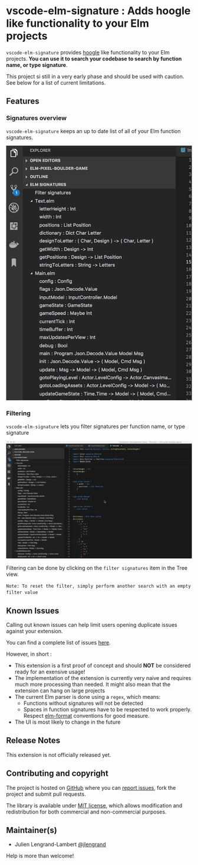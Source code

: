 # vscode-elm-signature : Adds hoogle like functionality to your Elm projects

`vscode-elm-signature` provides [hoogle](https://www.haskell.org/hoogle/) like functionality to your Elm projects. **You can use it to search your codebase to search by function name, or type signature**.

This project si still in a very early phase and should be used with caution. See below for a list of current limitations.

## Features

### Signatures overview

`vscode-elm-signature` keeps an up to date list of all of your Elm function signatures.

![signatures-overview](images/signature-list.png)

### Filtering

`vscode-elm-signature` lets you filter signatures per function name, or type signature

![filtering](images/filtering.gif)

Filtering can be done by clicking on the `filter signatures` item in the Tree view.

`Note: To reset the filter, simply perform another search with an empty filter value`

## Known Issues

Calling out known issues can help limit users opening duplicate issues against your extension.

You can find a complete list of issues [here](https://github.com/jlengrand/vscode-elm-signature/issues).

However, in short : 

* This extension is a first proof of concept and should **NOT** be considered ready for an exensive usage!
* The implementation of the extension is currently very naive and requires much more processing than needed. It might also mean that the extension can hang on large projects
* The current Elm parser is done using a `regex`, which means:
    * Functions without signatures will not be detected
    * Spaces in function signatures have to be respected to work properly. Respect [elm-format](https://github.com/avh4/elm-format) conventions for good measure.
* The UI is most likely to change in the future

## Release Notes

This extension is not officially released yet.


## Contributing and copyright

The project is hosted on [GitHub](https://github.com/jlengrand/vscode-elm-signature) where you can [report issues](https://github.com/jlengrand/vscode-elm-signature/issues), fork
the project and submit pull requests.

The library is available under [MIT license](https://github.com/jlengrand/vscode-elm-signature/blob/master/LICENSE), which allows modification and redistribution for both commercial and non-commercial purposes.

## Maintainer(s)

* Julien Lengrand-Lambert [@jlengrand](https://github.com/jlengrand)

Help is more than welcome!